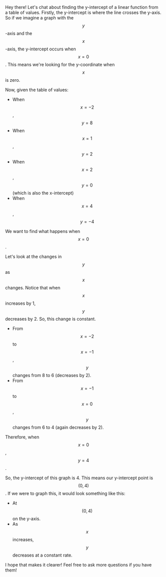 Hey there! Let's chat about finding the y-intercept of a linear function from a table of values. Firstly, the y-intercept is where the line crosses the y-axis. So if we imagine a graph with the $$y$$-axis and the $$x$$-axis, the y-intercept occurs when $$x = 0$$. This means we're looking for the y-coordinate when $$x$$ is zero.

Now, given the table of values:

- When $$x = -2$$, $$y = 8$$
- When $$x = 1$$, $$y = 2$$
- When $$x = 2$$, $$y = 0$$ (which is also the x-intercept)
- When $$x = 4$$, $$y = -4$$

We want to find what happens when $$x = 0$$. 

Let's look at the changes in $$y$$ as $$x$$ changes. Notice that when $$x$$ increases by 1, $$y$$ decreases by 2. So, this change is constant.

- From $$x = -2$$ to $$x = -1$$, $$y$$ changes from 8 to 6 (decreases by 2).
- From $$x = -1$$ to $$x = 0$$, $$y$$ changes from 6 to 4 (again decreases by 2).

Therefore, when $$x = 0$$, $$y = 4$$.

So, the y-intercept of this graph is 4. This means our y-intercept point is $$(0, 4)$$. If we were to graph this, it would look something like this:

- At $$(0, 4)$$ on the y-axis.
- As $$x$$ increases, $$y$$ decreases at a constant rate.

I hope that makes it clearer! Feel free to ask more questions if you have them!